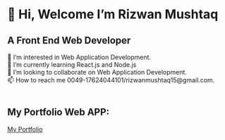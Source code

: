 <h1>👋 Hi, Welcome I’m Rizwan Mushtaq</h1>
<h2> A Front End Web Developer</h2>
👀 I’m interested in Web Application Development.</br>
🌱 I’m currently learning React.js and Node.js</br>
💞️ I’m looking to collaborate on Web Application Development.</br>
📫 How to reach me 0049-17624044101/rizwanmushtaq15@gmail.com.</br>

</br>
<h2>My Portfolio Web APP:</h2>
  
  <a href='https://awesome-swirles-d3349a.netlify.app/'>My Portfolio</a></br>
  
    

<!---
RizwanMushtaq/RizwanMushtaq is a ✨ special ✨ repository because its `README.md` (this file) appears on your GitHub profile.
You can click the Preview link to take a look at your changes.
--->
